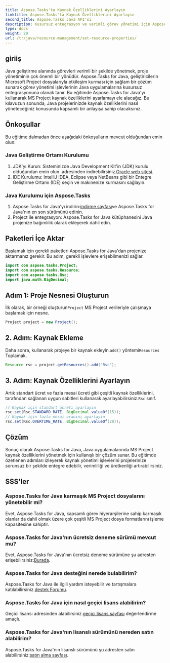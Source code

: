 ```yaml
---
title: Aspose.Tasks'ta Kaynak Özelliklerini Ayarlayın
linktitle: Aspose.Tasks'ta Kaynak Özelliklerini Ayarlayın
second_title: Aspose.Tasks Java API'si
description: Kusursuz entegrasyon ve verimli görev yönetimi için Aspose.Tasks'ı kullanarak Java'da MS Project kaynak özelliklerini nasıl ayarlayacağınızı öğrenin.
type: docs
weight: 20
url: /tr/java/resource-management/set-resource-properties/
---
```

## giriiş
Java geliştirme alanında görevleri verimli bir şekilde yönetmek, proje yönetiminin çok önemli bir yönüdür. Aspose.Tasks for Java, geliştiricilerin Microsoft Project dosyalarıyla etkileşim kurması için sağlam bir çözüm sunarak görev yönetimi işlevlerinin Java uygulamalarına kusursuz entegrasyonuna olanak tanır. Bu eğitimde Aspose.Tasks for Java'yı kullanarak MS Project kaynak özelliklerini ayarlamayı ele alacağız. Bu kılavuzun sonunda, Java projelerinizde kaynak özelliklerini nasıl yöneteceğiniz konusunda kapsamlı bir anlayışa sahip olacaksınız.
## Önkoşullar
Bu eğitime dalmadan önce aşağıdaki önkoşulların mevcut olduğundan emin olun:
### Java Geliştirme Ortamı Kurulumu
1.  JDK'yı Kurun: Sisteminizde Java Development Kit'in (JDK) kurulu olduğundan emin olun. adresinden indirebilirsiniz.[Oracle web sitesi](https://www.oracle.com/java/technologies/javase-jdk11-downloads.html).
2. IDE Kurulumu: IntelliJ IDEA, Eclipse veya NetBeans gibi bir Entegre Geliştirme Ortamı (IDE) seçin ve makinenize kurmasını sağlayın.
### Java Kurulumu için Aspose.Tasks
1.  Aspose.Tasks for Java'yı indirin:[indirme sayfası](https://releases.aspose.com/tasks/java/)ve Aspose.Tasks for Java'nın en son sürümünü edinin.
2. Project ile entegrasyon: Aspose.Tasks for Java kütüphanesini Java projenize bağımlılık olarak ekleyerek dahil edin.

## Paketleri İçe Aktar
Başlamak için gerekli paketleri Aspose.Tasks for Java'dan projenize aktarmanız gerekir. Bu adım, gerekli işlevlere erişebilmenizi sağlar.

```java
import com.aspose.tasks.Project;
import com.aspose.tasks.Resource;
import com.aspose.tasks.Rsc;
import java.math.BigDecimal;
```

## Adım 1: Proje Nesnesi Oluşturun
 İlk olarak, bir örneği oluşturun`Project` MS Project verileriyle çalışmaya başlamak için nesne.

```java
Project project = new Project();
```
## 2. Adım: Kaynak Ekleme
 Daha sonra, kullanarak projeye bir kaynak ekleyin.`add()` yöntemi`Resources` Toplamak.

```java
Resource rsc = project.getResources().add("Rsc");
```
## 3. Adım: Kaynak Özelliklerini Ayarlayın
 Artık standart ücret ve fazla mesai ücreti gibi çeşitli kaynak özelliklerini, tarafından sağlanan uygun sabitleri kullanarak ayarlayabilirsiniz.`Rsc` sınıf.

```java
// Kaynak için standart ücreti ayarlayın
rsc.set(Rsc.STANDARD_RATE, BigDecimal.valueOf(15));
// Kaynak için fazla mesai oranını ayarlayın
rsc.set(Rsc.OVERTIME_RATE, BigDecimal.valueOf(20));
```

## Çözüm
Sonuç olarak Aspose.Tasks for Java, Java uygulamalarında MS Project kaynak özelliklerini yönetmek için kullanışlı bir çözüm sunar. Bu eğitimde özetlenen adımları izleyerek kaynak yönetimi işlevlerini projelerinize sorunsuz bir şekilde entegre edebilir, verimliliği ve üretkenliği artırabilirsiniz.
## SSS'ler
### Aspose.Tasks for Java karmaşık MS Project dosyalarını yönetebilir mi?
Evet, Aspose.Tasks for Java, kapsamlı görev hiyerarşilerine sahip karmaşık olanlar da dahil olmak üzere çok çeşitli MS Project dosya formatlarını işleme kapasitesine sahiptir.
### Aspose.Tasks for Java'nın ücretsiz deneme sürümü mevcut mu?
 Evet, Aspose.Tasks for Java'nın ücretsiz deneme sürümüne şu adresten erişebilirsiniz:[Burada](https://releases.aspose.com/).
### Aspose.Tasks for Java desteğini nerede bulabilirim?
 Aspose.Tasks for Java ile ilgili yardım isteyebilir ve tartışmalara katılabilirsiniz.[destek Forumu](https://forum.aspose.com/c/tasks/15).
### Aspose.Tasks for Java için nasıl geçici lisans alabilirim?
 Geçici lisansı adresinden alabilirsiniz.[geçici lisans sayfası](https://purchase.aspose.com/temporary-license/) değerlendirme amaçlı.
### Aspose.Tasks for Java'nın lisanslı sürümünü nereden satın alabilirim?
 Aspose.Tasks for Java'nın lisanslı sürümünü şu adresten satın alabilirsiniz:[satın alma sayfası](https://purchase.aspose.com/buy).